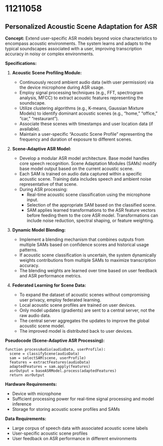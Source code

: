 # 11211058

## Personalized Acoustic Scene Adaptation for ASR

**Concept:** Extend user-specific ASR models beyond voice characteristics to encompass acoustic environments. The system learns and adapts to the typical soundscapes associated with a user, improving transcription accuracy in noisy or complex environments.

**Specifications:**

1.  **Acoustic Scene Profiling Module:**
    *   Continuously record ambient audio data (with user permission) via the device microphone during ASR usage.
    *   Employ signal processing techniques (e.g., FFT, spectrogram analysis, MFCC) to extract acoustic features representing the soundscape.
    *   Utilize clustering algorithms (e.g., K-means, Gaussian Mixture Models) to identify dominant acoustic scenes (e.g., “home,” “office,” “car,” “restaurant”).
    *   Associate these scenes with timestamps and user location data (if available).
    *   Maintain a user-specific “Acoustic Scene Profile” representing the frequency and duration of exposure to different scenes.

2.  **Scene-Adaptive ASR Model:**
    *   Develop a modular ASR model architecture.  Base model handles core speech recognition.  Scene Adaptation Modules (SAMs) modify base model output based on the current acoustic scene.
    *   Each SAM is trained on audio data captured within a specific acoustic scene.  Training data includes speech and ambient noise representative of that scene.
    *   During ASR processing:
        *   Real-time acoustic scene classification using the microphone input.
        *   Selection of the appropriate SAM based on the classified scene.
        *   SAM applies learned transformations to the ASR feature vectors before feeding them to the core ASR model.  Transformations can include noise reduction, spectral shaping, or feature weighting.

3.  **Dynamic Model Blending:**
    *   Implement a blending mechanism that combines outputs from multiple SAMs based on confidence scores and historical usage patterns.
    *   If acoustic scene classification is uncertain, the system dynamically weights contributions from multiple SAMs to maximize transcription accuracy.
    *   The blending weights are learned over time based on user feedback and ASR performance metrics.

4.  **Federated Learning for Scene Data:**
    *   To expand the dataset of acoustic scenes without compromising user privacy, employ federated learning.
    *   Local acoustic scene profiles are trained on user devices.
    *   Only model updates (gradients) are sent to a central server, not the raw audio data.
    *   The central server aggregates the updates to improve the global acoustic scene model.
    *   The improved model is distributed back to user devices.

**Pseudocode (Scene-Adaptive ASR Processing):**

```
function processAudio(audioData, userProfile):
  scene = classifyScene(audioData)
  sam = selectSAM(scene, userProfile)
  features = extractFeatures(audioData)
  adaptedFeatures = sam.apply(features)
  asrOutput = baseASRModel.process(adaptedFeatures)
  return asrOutput
```

**Hardware Requirements:**

*   Device with microphone
*   Sufficient processing power for real-time signal processing and model inference
*   Storage for storing acoustic scene profiles and SAMs

**Data Requirements:**

*   Large corpus of speech data with associated acoustic scene labels
*   User-specific acoustic scene profiles
*   User feedback on ASR performance in different environments